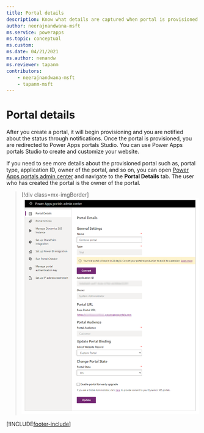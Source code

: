 ```yaml
---
title: Portal details
description: Know what details are captured when portal is provisioned and what you can use.
author: neerajnandwana-msft
ms.service: powerapps
ms.topic: conceptual
ms.custom: 
ms.date: 04/21/2021
ms.author: nenandw
ms.reviewer: tapanm
contributors:
    - neerajnandwana-msft
    - tapanm-msft
---
```


# Portal details

After you create a portal, it will begin provisioning and you are notified about the status through notifications. Once the portal is provisioned, you are redirected to Power Apps portals Studio. You can use Power Apps portals Studio to create and customize your website.

If you need to see more details about the provisioned portal such as, portal type, application ID, owner of the portal, and so on, you can open [Power Apps portals admin center](admin-overview.md) and navigate to the **Portal Details** tab. The user who has created the portal is the owner of the portal.

> [!div class=mx-imgBorder]
> ![Portal details.](../media/portal-details-admin.png "Portal details")

[!INCLUDE[footer-include](../../../includes/footer-banner.md)]